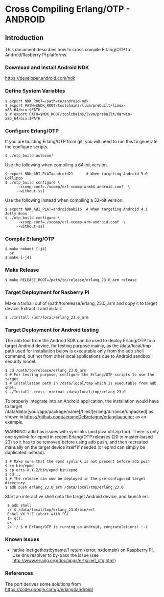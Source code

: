 Cross Compiling Erlang/OTP - ANDROID
====================================

Introduction
------------

This document describes how to cross compile Erlang/OTP to Android/Rasberry Pi platforms.


### Download and Install Android NDK ###

https://developer.android.com/ndk


### Define System Variables ###

    $ export NDK_ROOT=/path/to/android-ndk
    $ export PATH=$NDK_ROOT/toolchains/llvm/prebuilt/linux-x86_64/bin:$PATH
    $ # export PATH=$NDK_ROOT/toolchains/lvvm/prebuilt/darwin-x86_64/bin:$PATH


### Configure Erlang/OTP ###

If you are building Erlang/OTP from git, you will need to run this
to generate the configure scripts.

    $ ./otp_build autoconf


Use the following when compiling a 64-bit version.

    $ export NDK_ABI_PLAT=android21      # When targeting Android 5.0 Lollipop
    $ ./otp_build configure \
         --xcomp-conf=./xcomp/erl-xcomp-arm64-android.conf  \
         --without-ssl


Use the following instead when compiling a 32-bit version.

    $ export NDK_ABI_PLAT=androideabi16  # When targeting Android 4.1 Jelly Bean
    $ ./otp_build configure \
         --xcomp-conf=./xcomp/erl-xcomp-arm-android.conf  \
         --without-ssl


### Compile Erlang/OTP ###

    $ make noboot [-j4]
      or
    $ make [-j4]


### Make Release ###

    $ make RELEASE_ROOT=/path/to/release/erlang_23.0_arm release


### Target Deployment for Rasberry Pi ###

Make a tarball out of /path/to/release/erlang_23.0_arm and copy it to target
device. Extract it and install.

    $ ./Install /usr/local/erlang_23.0_arm


### Target Deployment for Android testing ###

The adb tool from the Android SDK can be used to deploy Erlang/OTP to a target
Android device, for testing purpose mainly, as the /data/local/tmp path used
for installation below is executable only from the adb shell command, but not
from other local applications due to Android sandbox security model.

    $ cd /path/to/release/erlang_23.0_arm
    $ # For testing purpose, configure the Erlang/OTP scripts to use the target
    $ # installation path in /data/local/tmp which is executable from adb shell
    $ ./Install -cross -minimal /data/local/tmp/erlang_23.0

To properly integrate into an Android application, the installation would have
to target /data/data/[your/app/package/name]/files/[erlang/dir/once/unpacked]
as shown in https://github.com/JeromeDeBretagne/erlanglauncher as an example.

WARNING: adb has issues with symlinks (and java.util.zip too). There is only
one symlink for epmd in recent Erlang/OTP releases (20 to master-based 23) so
it has to be removed before using adb push, and then recreated manually on the
target device itself if needed (or epmd can simply be duplicated instead).

    $ # Make sure that the epmd symlink is not present before adb push
    $ rm bin/epmd
    $ cp erts-X.Y.Z/bin/epmd bin/epmd
    $ cd ..
    $ # The release can now be deployed in the pre-configured target directory
    $ adb push erlang_23.0_arm /data/local/tmp/erlang_23.0

Start an interactive shell onto the target Android device, and launch erl.

     $ adb shell
     :/ $ /data/local/tmp/erlang_23.0/bin/erl
     Eshel VX.Y.Z (abort with ^G)
     1> q().
     ok
     2> :/ $ # Erlang/OTP is running on Android, congratulations! :-)


### Known Issues ###

 * native inet:gethostbyname/1 return {error, nxdomain} on Raspberry PI.
   Use dns resolver to by-pass the issue (see
   http://www.erlang.org/doc/apps/erts/inet_cfg.html)


### References ###

  The port derives some solutions from https://code.google.com/p/erlang4android/
